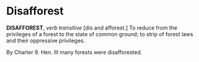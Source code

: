 # Disafforest

**DISAFFOREST**, _verb transitive_ \[dis and afforest.\] To reduce from the privileges of a forest to the state of common ground; to strip of forest laws and their oppressive privileges.

By Charter 9. Hen. III many forests were disafforested.